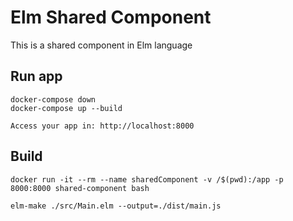 # Elm Shared Component

This is a shared component in Elm language


## Run app

```
docker-compose down
docker-compose up --build

Access your app in: http://localhost:8000
```

## Build

```
docker run -it --rm --name sharedComponent -v /$(pwd):/app -p 8000:8000 shared-component bash

elm-make ./src/Main.elm --output=./dist/main.js
```
